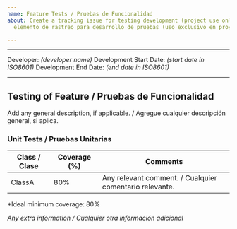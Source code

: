 ```yaml
---
name: Feature Tests / Pruebas de Funcionalidad
about: Create a tracking issue for testing development (project use only) / Cree un
  elemento de rastreo para desarrollo de pruebas (uso exclusivo en proyectos)

---
```


---
Developer: *(developer name)*
Development Start Date: *(start date in ISO8601)*
Development End Date: *(end date in ISO8601)*

---

## Testing of Feature / Pruebas de Funcionalidad

Add any general description, if applicable. / Agregue cualquier descripción general, si aplica.

### Unit Tests / Pruebas Unitarias

| Class / Clase | Coverage (%) | Comments |
|---------------|----------------|-------------|
|ClassA           | 80%                | Any relevant comment. / Cualquier comentario relevante. |

*Ideal minimum coverage:  80%

*Any extra information / Cualquier otra información adicional*
